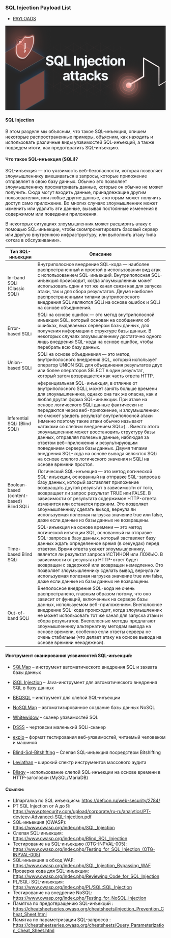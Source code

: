 ### SQL Injection Payload List

 * [PAYLOADS](https://github.com/PrimeJedi/Bestiary/tree/main/payloads/SQLi)

<p align="center"> 
<img src="/img/common-sql-injection-attacks.png">
</p>

#### SQL Injection

В этом разделе мы объясним, что такое SQL-инъекция, опишем некоторые распространенные примеры, объясним, как находить и использовать различные виды уязвимостей SQL-инъекций, а также подведем итоги, как предотвратить SQL-инъекцию.

#### Что такое SQL-инъекция (SQLi)?

SQL-инъекция — это уязвимость веб-безопасности, которая позволяет злоумышленнику вмешиваться в запросы, которые приложение отправляет в свою базу данных. Обычно это позволяет злоумышленнику просматривать данные, которые он обычно не может получить. Сюда могут входить данные, принадлежащие другим пользователям, или любые другие данные, к которым может получить доступ само приложение. Во многих случаях злоумышленник может изменить или удалить эти данные, вызывая постоянные изменения в содержимом или поведении приложения.

В некоторых ситуациях злоумышленник может расширить атаку с помощью SQL-инъекции, чтобы скомпрометировать базовый сервер или другую внутреннюю инфраструктуру, или выполнить атаку типа «отказ в обслуживании». 


|    Тип SQL-инъекции        | Описание                      
|----------------|-------------------------------|
|In-band SQLi (Classic SQLi)|Внутриполосное внедрение SQL-кода — наиболее распространенный и простой в использовании вид атак с использованием SQL-инъекций. Внутриполосная SQL-инъекция происходит, когда злоумышленник может использовать один и тот же канал связи как для запуска атаки, так и для сбора результатов. Двумя наиболее распространенными типами внутриполосного внедрения SQL являются SQLi на основе ошибок и SQLi на основе объединений.  |    
|Error-based SQLi          |SQLi на основе ошибок — это метод внутриполосной инъекции SQL, который основан на сообщениях об ошибках, выдаваемых сервером базы данных, для получения информации о структуре базы данных. В некоторых случаях злоумышленнику достаточно одного лишь внедрения SQL-кода на основе ошибок, чтобы перебрать всю базу данных. | 
|Union-based SQLi         |SQLi на основе объединения — это метод внутриполосного внедрения SQL, который использует оператор UNION SQL для объединения результатов двух или более операторов SELECT в один результат, который затем возвращается как часть ответа HTTP. |
|Inferential SQLi (Blind SQLi)|нференциальная SQL-инъекция, в отличие от внутриполосного SQLi, может занять больше времени для злоумышленника, однако она так же опасна, как и любая другая форма SQL-инъекции. При атаке на основе логического SQLi данные фактически не передаются через веб-приложение, и злоумышленник не сможет увидеть результат внутриполосной атаки (именно поэтому такие атаки обычно называют «атаками со слепым внедрением SQL»). . Вместо этого злоумышленник может восстановить структуру базы данных, отправляя полезные данные, наблюдая за ответом веб-приложения и результирующим поведением сервера базы данных. Двумя типами внедрения SQL-кода на основе вывода являются SQLi на основе слепого логического значения и SQLi на основе времени простоя.|
|Boolean-based (content-based) Blind SQLi |Логический SQL-инъекция — это метод логической SQL-инъекции, основанный на отправке SQL-запроса в базу данных, который заставляет приложение возвращать другой результат в зависимости от того, возвращает ли запрос результат TRUE или FALSE. В зависимости от результата содержимое HTTP-ответа изменится или останется прежним. Это позволяет злоумышленнику сделать вывод, вернула ли используемая полезная нагрузка значение true или false, даже если данные из базы данных не возвращены. |
|Time-based Blind SQLi |SQL-инъекция на основе времени — это метод логической инъекции SQL, основанный на отправке SQL-запроса в базу данных, который заставляет базу данных ждать определенное время (в секундах) перед ответом. Время ответа укажет злоумышленнику, является ли результат запроса ИСТИНОЙ или ЛОЖЬЮ. В зависимости от результата HTTP-ответ будет возвращен с задержкой или возвращен немедленно. Это позволяет злоумышленнику сделать вывод, вернула ли используемая полезная нагрузка значение true или false, даже если данные из базы данных не возвращены. |
|Out-of-band SQLi|Внеполосное внедрение SQL-кода не очень распространено, главным образом потому, что оно зависит от функций, включенных на сервере базы данных, используемом веб-приложением. Внеполосное внедрение SQL-кода происходит, когда злоумышленник не может использовать тот же канал для запуска атаки и сбора результатов. Внеполосные методы предлагают злоумышленнику альтернативу методам вывода на основе времени, особенно если ответы сервера не очень стабильны (что делает атаку на основе вывода на основе времени ненадежной). |


#### Инструмент сканирования уязвимостей SQL-инъекций: 

* [SQLMap](https://github.com/sqlmapproject/sqlmap) – инструмент автоматического внедрения SQL и захвата базы данных 

* [jSQL Injection](https://github.com/ron190/jsql-injection) –  Java-инструмент для автоматического внедрения SQL в базу данных 

* [BBQSQL](https://github.com/Neohapsis/bbqsql) – инструмент для слепой SQL-инъекции 

* [NoSQLMap](https://github.com/codingo/NoSQLMap) – автоматизированное создание базы данных NoSQL 

* [Whitewidow](https://www.kitploit.com/2017/05/whitewidow-sql-vulnerability-scanner.html) – сканер уязвимостей SQL 

* [DSSS](https://github.com/stamparm/DSSS) – чертовски маленький SQLi-сканер 

* [explo](https://github.com/dtag-dev-sec/explo) – формат тестирования веб-уязвимостей, читаемый человеком и машиной 

* [Blind-Sql-Bitshifting](https://github.com/awnumar/blind-sql-bitshifting) – Слепая SQL-инъекция посредством Bitshifting 

* [Leviathan](https://github.com/leviathan-framework/leviathan) – широкий спектр инструментов массового аудита 

* [Blisqy](https://github.com/JohnTroony/Blisqy) – использование слепой SQL-инъекции на основе времени в HTTP-заголовки (MySQL/MariaDB)

#### Ссылки: 

* Шпаргалка по SQL инъекциям: https://defcon.ru/web-security/2784/
* PT SQL Injection от А до Я: https://www.ptsecurity.com/upload/corporate/ru-ru/analytics/PT-devteev-Advanced-SQL-Injection.pdf
* SQL-инъекция (OWASP): https://www.owasp.org/index.php/SQL_Injection
* Слепая SQL-инъекция: https://www.owasp.org/index.php/Blind_SQL_Injection
* Тестирование на SQL-инъекцию (OTG-INPVAL-005): https://www.owasp.org/index.php/Testing_for_SQL_Injection_(OTG-INPVAL-005)
* SQL-инъекция в обход WAF: https://www.owasp.org/index.php/SQL_Injection_Bypassing_WAF
* Проверка кода для SQL-инъекции: https://www.owasp.org/index.php/Reviewing_Code_for_SQL_Injection
* PL/SQL: SQL-инъекция: https://www.owasp.org/index.php/PL/SQL:SQL_Injection
* Тестирование на внедрение NoSQL: https://www.owasp.org/index.php/Testing_for_NoSQL_injection
* Памятка по предотвращению SQL-инъекций : https://cheatsheetseries.owasp.org/cheatsheets/Injection_Prevention_Cheat_Sheet.html
* Памятка по параметризации SQL-запросов : https://cheatsheetseries.owasp.org/cheatsheets/Query_Parameterization_Cheat_Sheet.html
